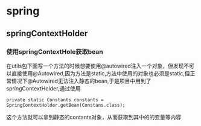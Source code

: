# spring
## springContextHolder
### 使用springContextHole获取bean
在utils包下面写一个方法的时候想要使用@autowired注入一个对象，但发现不可以直接使用@Autowired,因为方法是static,方法中使用的对象也必须是static,但正常情况下@Autowired无法注入静态的bean,于是项目中用到了springContextHolder,通过使用
```
private static Constants constants = SpringContextHolder.getBean(Constans.class);
```
这个方法就可以拿到静态的contants对象，从而获取到其中的的变量等内容